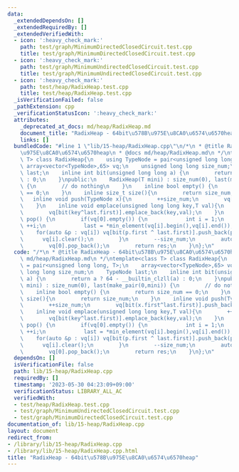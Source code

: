 ```yaml
---
data:
  _extendedDependsOn: []
  _extendedRequiredBy: []
  _extendedVerifiedWith:
  - icon: ':heavy_check_mark:'
    path: test/graph/MinimumDirectedClosedCircuit.test.cpp
    title: test/graph/MinimumDirectedClosedCircuit.test.cpp
  - icon: ':heavy_check_mark:'
    path: test/graph/MinimumUndirectedClosedCircuit.test.cpp
    title: test/graph/MinimumUndirectedClosedCircuit.test.cpp
  - icon: ':heavy_check_mark:'
    path: test/heap/RadixHeap.test.cpp
    title: test/heap/RadixHeap.test.cpp
  _isVerificationFailed: false
  _pathExtension: cpp
  _verificationStatusIcon: ':heavy_check_mark:'
  attributes:
    _deprecated_at_docs: md/heap/RadixHeap.md
    document_title: "RadixHeap - 64bit\u578B\u975E\u8CA0\u6574\u6570heap"
    links: []
  bundledCode: "#line 1 \"lib/15-heap/RadixHeap.cpp\"\n/*\n * @title RadixHeap - 64bit\u578B\
    \u975E\u8CA0\u6574\u6570heap\n * @docs md/heap/RadixHeap.md\n */\ntemplate<class\
    \ T> class RadixHeap{\n    using TypeNode = pair<unsigned long long, T>;\n   \
    \ array<vector<TypeNode>,65> vq;\n    unsigned long long size_num;\n    TypeNode\
    \ last;\n    inline int bit(unsigned long long a) {\n        return a ? 64 - __builtin_clzll(a)\
    \ : 0;\n    }\npublic:\n    RadixHeap(T mini) : size_num(0), last(make_pair(0,mini))\
    \ {\n        // do nothing\n    }\n    inline bool empty() {\n        return size_num\
    \ == 0;\n    }\n    inline size_t size(){\n        return size_num;\n    }\n \
    \   inline void push(TypeNode x){\n        ++size_num;\n        vq[bit(x.first^last.first)].push_back(x);\n\
    \    }\n    inline void emplace(unsigned long long key,T val){\n        ++size_num;\n\
    \        vq[bit(key^last.first)].emplace_back(key,val);\n    }\n    inline TypeNode\
    \ pop() {\n        if(vq[0].empty()) {\n            int i = 1;\n            while(vq[i].empty())\
    \ ++i;\n            last = *min_element(vq[i].begin(),vq[i].end());\n        \
    \    for(auto &p : vq[i]) vq[bit(p.first ^ last.first)].push_back(p);\n      \
    \      vq[i].clear();\n        }\n        --size_num;\n        auto res = vq[0].back();\n\
    \        vq[0].pop_back();\n        return res;\n    }\n};\n"
  code: "/*\n * @title RadixHeap - 64bit\u578B\u975E\u8CA0\u6574\u6570heap\n * @docs\
    \ md/heap/RadixHeap.md\n */\ntemplate<class T> class RadixHeap{\n    using TypeNode\
    \ = pair<unsigned long long, T>;\n    array<vector<TypeNode>,65> vq;\n    unsigned\
    \ long long size_num;\n    TypeNode last;\n    inline int bit(unsigned long long\
    \ a) {\n        return a ? 64 - __builtin_clzll(a) : 0;\n    }\npublic:\n    RadixHeap(T\
    \ mini) : size_num(0), last(make_pair(0,mini)) {\n        // do nothing\n    }\n\
    \    inline bool empty() {\n        return size_num == 0;\n    }\n    inline size_t\
    \ size(){\n        return size_num;\n    }\n    inline void push(TypeNode x){\n\
    \        ++size_num;\n        vq[bit(x.first^last.first)].push_back(x);\n    }\n\
    \    inline void emplace(unsigned long long key,T val){\n        ++size_num;\n\
    \        vq[bit(key^last.first)].emplace_back(key,val);\n    }\n    inline TypeNode\
    \ pop() {\n        if(vq[0].empty()) {\n            int i = 1;\n            while(vq[i].empty())\
    \ ++i;\n            last = *min_element(vq[i].begin(),vq[i].end());\n        \
    \    for(auto &p : vq[i]) vq[bit(p.first ^ last.first)].push_back(p);\n      \
    \      vq[i].clear();\n        }\n        --size_num;\n        auto res = vq[0].back();\n\
    \        vq[0].pop_back();\n        return res;\n    }\n};\n"
  dependsOn: []
  isVerificationFile: false
  path: lib/15-heap/RadixHeap.cpp
  requiredBy: []
  timestamp: '2023-05-30 04:23:09+09:00'
  verificationStatus: LIBRARY_ALL_AC
  verifiedWith:
  - test/heap/RadixHeap.test.cpp
  - test/graph/MinimumUndirectedClosedCircuit.test.cpp
  - test/graph/MinimumDirectedClosedCircuit.test.cpp
documentation_of: lib/15-heap/RadixHeap.cpp
layout: document
redirect_from:
- /library/lib/15-heap/RadixHeap.cpp
- /library/lib/15-heap/RadixHeap.cpp.html
title: "RadixHeap - 64bit\u578B\u975E\u8CA0\u6574\u6570heap"
---
```

